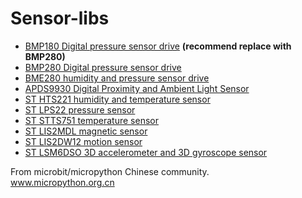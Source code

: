 # Sensor-libs


* [BMP180 Digital pressure sensor drive](bmp180) **(recommend replace with BMP280)**
* [BMP280 Digital pressure sensor drive](bmp280)
* [BME280 humidity and pressure sensor drive](bme280)
* [APDS9930 Digital Proximity and Ambient Light Sensor](APDS9930)
* [ST HTS221 humidity and temperature sensor](HTS221)
* [ST LPS22 pressure sensor](LPS22)
* [ST STTS751 temperature sensor](STTS751)
* [ST LIS2MDL magnetic sensor](LIS2MDL)
* [ST LIS2DW12 motion sensor](LIS2DW12)
* [ST LSM6DSO 3D accelerometer and 3D gyroscope sensor](LSM6DSO)

From microbit/micropython Chinese community.  
www.micropython.org.cn
